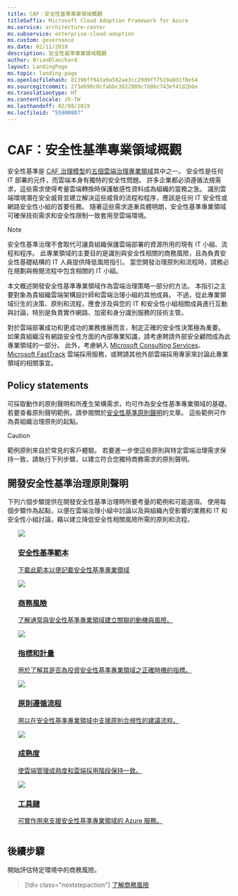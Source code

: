 ```yaml
---
title: CAF：安全性基準專業領域概觀
titleSuffix: Microsoft Cloud Adoption Framework for Azure
ms.service: architecture-center
ms.subservice: enterprise-cloud-adoption
ms.custom: governance
ms.date: 02/11/2019
description: 安全性基準專業領域概觀
author: BrianBlanchard
layout: LandingPage
ms.topic: landing-page
ms.openlocfilehash: 81398ff943a9a582ae3cc29d9ff7519a0d1f8e54
ms.sourcegitcommit: 273e690c0cfabbc3822089c7d8bc743ef41d2b6e
ms.translationtype: HT
ms.contentlocale: zh-TW
ms.lasthandoff: 02/08/2019
ms.locfileid: "55900887"
---
```

# <a name="caf-security-baseline-discipline-overview"></a>CAF：安全性基準專業領域概觀

安全性基準是 [CAF 治理模型](../overview.md)的[五個雲端治理專業領域](../governance-disciplines.md)其中之一。 安全性是任何 IT 部署的元件，而雲端本身有獨特的安全性問題。 許多企業都必須遵循法規需求，這些需求使得考量雲端轉換時保護敏感性資料成為組織的當務之急。 識別雲端環境潛在安全威脅並建立解決這些威脅的流程和程序，應該是任何 IT 安全性或網路安全性小組的首要任務。 隨著這些需求逐漸具體明朗，安全性基準專業領域可確保技術需求和安全性限制一致套用至雲端環境。

> [!NOTE]
> 安全性基準治理不會取代可讓貴組織保護雲端部署的資源所用的現有 IT 小組、流程和程序。 此專業領域的主要目的是識別與安全性相關的商務風險，且為負責安全性基礎結構的 IT 人員提供降低風險指引。 當您開發治理原則和流程時，請務必在規劃與檢閱流程中包含相關的 IT 小組。

本文概述開發安全性基準專業領域作為雲端治理策略一部分的方法。 本指引之主要對象為貴組織雲端架構設計師和雲端治理小組的其他成員。 不過，從此專業領域衍生的決策、原則和流程，應會涉及與您的 IT 和安全性小組相關成員進行互動與討論，特別是負責實作網路、加密和身分識別服務的技術主管。

對於雲端部署成功和更成功的業務推展而言，制定正確的安全性決策極為重要。 如果貴組織沒有網路安全性方面的內部專業知識，請考慮聘請外部安全顧問成為此專業領域的一部分。 此外，考慮納入 [Microsoft Consulting Services](https://www.microsoft.com/enterprise/services)、[Microsoft FastTrack](https://azure.microsoft.com/programs/azure-fasttrack/) 雲端採用服務，或聘請其他外部雲端採用專家來討論此專業領域的相關事宜。

## <a name="policy-statements"></a>Policy statements

可採取動作的原則聲明和所產生架構需求，均可作為安全性基準專業領域的基礎。 若要查看原則聲明範例，請參閱關於[安全性基準原則聲明](./policy-statements.md)的文章。 這些範例可作為貴組織治理原則的起點。

> [!CAUTION]
> 範例原則來自於常見的客戶體驗。 若要進一步使這些原則與特定雲端治理需求保持一致，請執行下列步驟，以建立符合您獨特商務需求的原則聲明。

## <a name="developing-security-baseline-governance-policy-statements"></a>開發安全性基準治理原則聲明

下列六個步驟提供在開發安全性基準治理時所要考量的範例和可能選項。 使用每個步驟作為起點，以便在雲端治理小組中討論以及與組織內受影響的業務和 IT 和安全性小組討論，藉以建立降低安全性相關風險所需的原則和流程。

<!-- markdownlint-disable MD033 -->

<ul class="panelContent cardsE">
<li style="display: flex; flex-direction: column;">
    <a href="./template.md">
        <div class="cardSize">
            <div class="cardPadding" >
                <div class="card" >
                    <div class="cardImageOuter">
                        <div class="cardImage">
                            <img src="../../_images/governance/process-template.png" class="x-hidden-focus"/>
                        </div>
                    </div>
                    <div class="cardText" style="padding-left:0px;">
                        <h3>安全性基準範本</h3>
                        <p class="x-hidden-focus">下載此範本以便記載安全性基準專業領域</p>
                    </div>
                </div>
            </div>
        </div>
    </a>
</li><li style="display: flex; flex-direction: column;">
    <a href="./business-risks.md">
        <div class="cardSize">
            <div class="cardPadding" >
                <div class="card" >
                    <div class="cardImageOuter">
                        <div class="cardImage">
                            <img src="../../_images/governance/process-risks.png" class="x-hidden-focus"/>
                        </div>
                    </div>
                    <div class="cardText" style="padding-left:0px;">
                        <h3>商務風險</h3>
                        <p class="x-hidden-focus">了解通常與安全性基準專業領域建立關聯的動機與風險。</p>
                    </div>
                </div>
            </div>
        </div>
    </a>
</li>
<li style="display: flex; flex-direction: column;">
    <a href="./metrics-tolerance.md">
        <div class="cardSize">
            <div class="cardPadding" >
                <div class="card" >
                    <div class="cardImageOuter">
                        <div class="cardImage">
                            <img src="../../_images/governance/process-metrics.png" class="x-hidden-focus"/>
                        </div>
                    </div>
                    <div class="cardText" style="padding-left:0px;">
                        <h3>指標和計量</h3>
                        <p class="x-hidden-focus">用於了解其是否為投資安全性基準專業領域之正確時機的指標。</p>
                    </div>
                </div>
            </div>
        </div>
    </a>
</li>
<li style="display: flex; flex-direction: column;">
    <a href="./compliance-processes.md">
        <div class="cardSize">
            <div class="cardPadding" >
                <div class="card" >
                    <div class="cardImageOuter">
                        <div class="cardImage">
                            <img src="../../_images/governance/process-enforce.png" class="x-hidden-focus"/>
                        </div>
                    </div>
                    <div class="cardText" style="padding-left:0px;">
                        <h3>原則遵循流程</h3>
                        <p class="x-hidden-focus">用以在安全性基準專業領域中支援原則合規性的建議流程。</p>
                    </div>
                </div>
            </div>
        </div>
    </a>
</li>
<li style="display: flex; flex-direction: column;">
    <a href="./discipline-improvement.md">
        <div class="cardSize">
            <div class="cardPadding" >
                <div class="card" >
                    <div class="cardImageOuter">
                        <div class="cardImage">
                            <img src="../../_images/governance/process-maturity.png" class="x-hidden-focus"/>
                        </div>
                    </div>
                    <div class="cardText" style="padding-left:0px;">
                        <h3>成熟度</h3>
                        <p class="x-hidden-focus">使雲端管理成熟度和雲端採用階段保持一致。</p>
                    </div>
                </div>
            </div>
        </div>
    </a>
</li>
<li style="display: flex; flex-direction: column;">
    <a href="./toolchain.md">
        <div class="cardSize">
            <div class="cardPadding" >
                <div class="card" >
                    <div class="cardImageOuter">
                        <div class="cardImage">
                            <img src="../../_images/governance/process-toolchain.png" class="x-hidden-focus"/>
                        </div>
                    </div>
                    <div class="cardText" style="padding-left:0px;">
                        <h3>工具鏈</h3>
                        <p class="x-hidden-focus">可實作用來支援安全性基準專業領域的 Azure 服務。</p>
                    </div>
                </div>
            </div>
        </div>
    </a>
</li>
</ul>

<!-- markdownlint-enable MD033 -->

## <a name="next-steps"></a>後續步驟

開始評估特定環境中的商務風險。

> [!div class="nextstepaction"]
> [了解商務風險](./business-risks.md)
